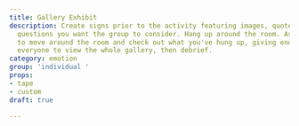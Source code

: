 ```yaml
---
title: Gallery Exhibit
description: Create signs prior to the activity featuring images, quotes, facts, or
  questions you want the group to consider. Hang up around the room. Ask participants
  to move around the room and check out what you've hung up, giving enough time for
  everyone to view the whole gallery, then debrief.
category: emotion
group: 'individual '
props:
- tape
- custom
draft: true

---
```


